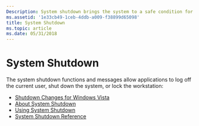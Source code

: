 ```yaml
---
Description: System shutdown brings the system to a safe condition for a shut down and auto restart of the computer from a program. Write applications that log off users or lock workstation or automatically shut down and restart the system.
ms.assetid: '1e33cb49-1ceb-4ddb-a009-f38899d65098'
title: System Shutdown
ms.topic: article
ms.date: 05/31/2018
---
```


# System Shutdown

The system shutdown functions and messages allow applications to log off the current user, shut down the system, or lock the workstation:

-   [Shutdown Changes for Windows Vista](shutdown-changes-for-windows-vista.md)
-   [About System Shutdown](about-system-shutdown.md)
-   [Using System Shutdown](using-system-shutdown.md)
-   [System Shutdown Reference](system-shutdown-reference.md)

 

 



